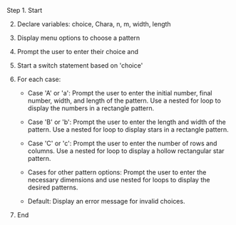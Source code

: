 Step 1. Start

2. Declare variables: choice, Chara, n, m, width, length

3. Display menu options to choose a pattern

4. Prompt the user to enter their choice and 

5. Start a switch statement based on 'choice'

6. For each case:

     - Case 'A' or 'a': Prompt the user to enter the initial number, final number, width, and length of the pattern. Use a nested for loop to display the numbers in a rectangle pattern.
     
     - Case 'B' or 'b': Prompt the user to enter the length and width of the pattern. Use a nested for loop to display stars in a rectangle pattern.
     
     - Case 'C' or 'c': Prompt the user to enter the number of rows and columns. Use a nested for loop to display a hollow rectangular star pattern.
     
     - Cases for other pattern options: Prompt the user to enter the necessary dimensions and use nested for loops to display the desired patterns.
     
     - Default: Display an error message for invalid choices.

7. End 
